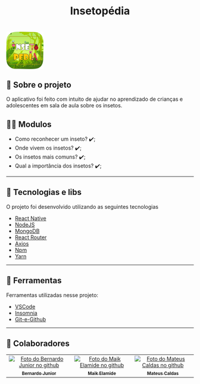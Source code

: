 <h1 align="center">
    <tittle>Insetopédia</tittle>
       
<h1 >
<img align="center" src="https://raw.githubusercontent.com/Bernardo-Junior/AppInsetos/master/%5Bdesign-maik-elamide%5D/3-logo/insetopedia.png" width="100px;" alt="exemplo imagem"> 

## 💬️ Sobre o projeto

O aplicativo foi feito com intuito de ajudar no aprendizado de crianças e adolescentes em sala de aula sobre os insetos.

## 👨‍💻️ Modulos
- Como reconhecer um inseto? ✔️;
- Onde vivem os insetos? ✔️;
- Os insetos mais comuns? ✔️;
- Qual a importância dos insetos? ✔️;

---

## 🚀 Tecnologias e libs

O projeto foi desenvolvido utilizando as seguintes tecnologias

- [React Native](https://reactnative.dev/)
- [NodeJS](https://nodejs.org/en/)
- [MongoDB](https://www.mongodb.com/)
- [React Router](https://reactrouter.com/web/guides/quick-start)
- [Axios](https://github.com/axios/axios)
- [Npm](https://www.npmjs.com/)
- [Yarn](https://yarnpkg.com/)

---

## 🔧️ Ferramentas

Ferramentas utilizadas nesse projeto:

- [VSCode](https://code.visualstudio.com/)
- [Insomnia](https://insomnia.rest/download/)
- [Git-e-Github](https://github.com/)

---


## 🤝 Colaboradores

<table>
  <tr>
    <td align="center">
      <a href="#">
        <img src="https://avatars2.githubusercontent.com/u/37701153?s=400&u=a0a7ce9fb7d78b087efe31ff05cd2978cd0dd6a2&v=4" width="100px;" alt="Foto do Bernardo Junior no github"/><br>
        <sub>
          <b>Bernardo Junior</b>
        </sub>
      </a>
       </td>
      <td align="center">
        <a href="#">
        <img src="https://avatars3.githubusercontent.com/u/46079277?s=400&u=f6d5ea0014c9db5583934f2a092ae44dd05edca4&v=4" width="100px;" alt="Foto do Maik Elamide no github"/><br>
        <sub>
          <b>Maik Elamide</b>
        </sub>
      </a>
      </td>
      <td align="center">
        <a href="#">
        <img src="https://avatars0.githubusercontent.com/u/52256448?s=400&v=4" width="100px;" alt="Foto do Mateus Caldas no github"/><br>
        <sub>
          <b>Mateus Caldas</b>
        </sub>
      </a>
      </td>
    </tr> 
 </table>

